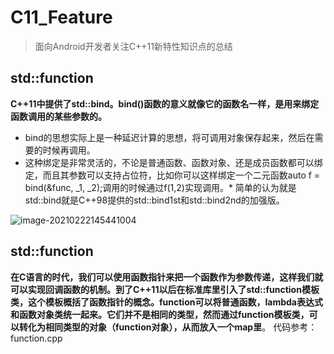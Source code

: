 # C11_Feature

> 面向Android开发者关注C++11新特性知识点的总结


## std::function
**C++11中提供了std::bind。bind()函数的意义就像它的函数名一样，是用来绑定函数调用的某些参数的。**
* bind的思想实际上是一种延迟计算的思想，将可调用对象保存起来，然后在需要的时候再调用。
* 这种绑定是非常灵活的，不论是普通函数、函数对象、还是成员函数都可以绑定，而且其参数可以支持占位符，比如你可以这样绑定一个二元函数auto f = bind(&func, _1, _2);调用的时候通过f(1,2)实现调用。* 简单的认为就是std::bind就是C++98提供的std::bind1st和std::bind2nd的加强版。

![image-20210222145441004](https://tva1.sinaimg.cn/large/008eGmZEly1gnwbgec1irj30hp0h3wfj.jpg)

## std::function
**在C语言的时代，我们可以使用函数指针来把一个函数作为参数传递，这样我们就可以实现回调函数的机制。到了C++11以后在标准库里引入了std::function模板类，这个模板概括了函数指针的概念。function可以将普通函数，lambda表达式和函数对象类统一起来。它们并不是相同的类型，然而通过function模板类，可以转化为相同类型的对象（function对象），从而放入一个map里**。
代码参考：function.cpp
